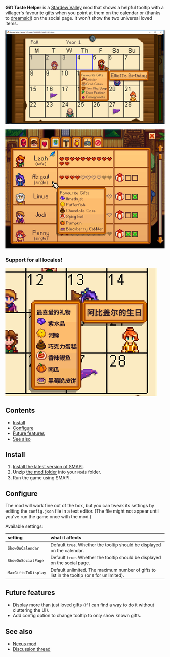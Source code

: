 **Gift Taste Helper** is a [Stardew Valley](http://stardewvalley.net/) mod that shows a helpful
tooltip with a villager's favourite gifts when you point at them on the calendar or (thanks to
[dreamsicl](https://github.com/dreamsicl)) on the social page. It won't show the two universal
loved items.

![Calendar preview image](images/calendar_example.png?raw=true)

![Social page preview image](images/social_page_example.png?raw=true)

### Support for all locales!

![Locale support preview image](images/locale_support.png?raw=true)

## Contents
* [Install](#install)
* [Configure](#configure)
* [Future features](#future-features)
* [See also](#see-also)

## Install
1. [Install the latest version of SMAPI](https://github.com/Pathoschild/SMAPI/releases).
2. Unzip [the mod folder](https://github.com/tstaples/GiftTasteHelper/releases) into your `Mods` folder.
3. Run the game using SMAPI.

## Configure
The mod will work fine out of the box, but you can tweak its settings by editing the `config.json`
file in a text editor. (The file might not appear until you've run the game once with the mod.)

Available settings:

setting           | what it affects
:---------------- | :------------------
`ShowOnCalendar` | Default `true`. Whether the tooltip should be displayed on the calendar.
`ShowOnSocialPage` | Default `true`. Whether the tooltip should be displayed on the social page.
`MaxGiftsToDisplay` | Default unlimited. The maximum number of gifts to list in the tooltip (or `0` for unlimited).

## Future features
* Display more than just loved gifts (if I can find a way to do it without cluttering the UI).
* Add config option to change tooltip to only show known gifts.

## See also
* [Nexus mod](http://www.nexusmods.com/stardewvalley/mods/229)
* [Discussion thread](http://community.playstarbound.com/threads/npc-gift-taste-helper.112180/)
